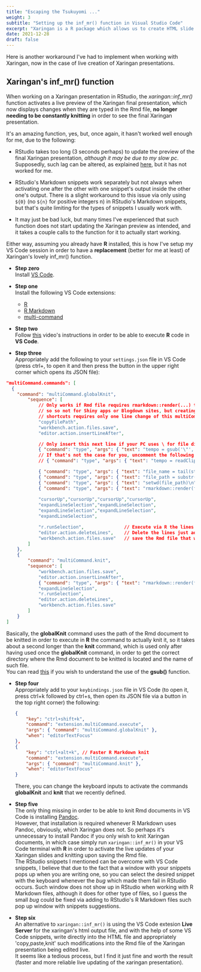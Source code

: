 ```yaml
---
title: "Escaping the Tsukuyomi ..."
weight: 3
subtitle: "Setting up the inf_mr() function in Visual Studio Code"
excerpt: "Xaringan is a R package which allows us to create HTML slide presentations using R Markdown and Remark.js ."
date: 2021-12-28
draft: false
---
```


Here is another workaround I've had to implement when working with Xaringan, now in the case of live creation of Xaringan presentations.

## Xaringan's inf_mr() function

When working on a Xaringan presentation in RStudio, the _xaringan::inf_mr()_ function activates a live preview of the Xaringan final presentation, which now displays changes when they are typed in the Rmd file, **no longer needing to be constantly knitting** in order to see the final Xaringan presentation.

It's an amazing function, yes, but, once again, it hasn't worked well enough for me, due to the following:

- RStudio takes too long (3 seconds perhaps) to update the preview of the final Xaringan presentation, _although it may be due to my slow pc_. Supposedly, such lag can be altered, as explained [here](https://yihui.org/en/2019/02/ultimate-inf-mr/), 
but it has not worked for me.

- RStudio's Markdown snippets work separately but not always when activating one after the other with one snippet's output inside the other one's output. There is a slight workaround to this issue via only using `${0}` (no `${n}` for positive integers n) in RStudio's Markdown snippets, but that's quite limiting for the types of snippets I usually work with.

- It may just be bad luck, but many times I've experienced that such function does not start updating the Xaringan preview as intended, and it takes a couple calls to the function for it to actually start working.

Either way, assuming you already have **R** installed, this is how I've setup my VS Code session in order to have a **replacement** (better for me at least) of Xaringan's lovely inf_mr() function.

- **Step zero** \
  Install [VS Code](https://code.visualstudio.com/download).

- **Step one**  
  Install the following VS Code extensions:
    - [R](https://marketplace.visualstudio.com/items?itemName=Ikuyadeu.r)
    - [R Markdown](https://marketplace.visualstudio.com/items?itemName=TianyiShi.rmarkdown) 
    - [multi-command](https://marketplace.visualstudio.com/items?itemName=ryuta46.multi-command)

- **Step two** \
  Follow [this](https://www.youtube.com/watch?v=EDJqHZx0JnQ&t=188s&ab_channel=NickEubank) video's instructions in order to be able to execute **R** code in **VS Code**.

- **Step three** \
  Appropriately add the following to your `settings.json` file in VS Code (press ctrl+, to open it and then press the button in the upper right corner which opens its JSON file):
```json
"multiCommand.commands": [
  {
    "command": "multiCommand.globalKnit",
        "sequence": [
            // Only works if Rmd file requires rmarkdown::render(...) to get knitted,
            // so so not for Shiny apps or Blogdown sites, but creating its VS Code 
            // shortcuts requires only one line change of this multiCommand.
            "copyFilePath",
            "workbench.action.files.save",
            "editor.action.insertLineAfter",

            // Only insert this next line if your PC uses \ for file directories, like Windows does
            { "command": "type", "args": { "text": "tempo = gsub('\"','', gsub('\\\\\\\\','\/',readClipboard()))\n" } },
            // If that's not the case for you, uncomment the following line:
            // { "command": "type", "args": { "text": "tempo = readClipboard()\n" } },

            { "command": "type", "args": { "text": "file_name = tail(strsplit(tempo,'/')[[1]],n=1)\n"} },
            { "command": "type", "args": { "text": "file_path = substr(tempo,1,nchar(tempo)-nchar(file_name))\n" } },
            { "command": "type", "args": { "text": "setwd(file_path)\n" } },
            { "command": "type", "args": { "text": "rmarkdown::render(file_name)" } }, 
            
            "cursorUp","cursorUp","cursorUp","cursorUp",
            "expandLineSelection","expandLineSelection",
            "expandLineSelection","expandLineSelection",
            "expandLineSelection",

            "r.runSelection",               // Execute via R the lines just selected
            "editor.action.deleteLines",    // Delete the lines just added in order to knit the document
            "workbench.action.files.save"   // save the Rmd file that was just knitted
        ]
    },
    {
        "command": "multiCommand.knit",
        "sequence": [
            "workbench.action.files.save",
            "editor.action.insertLineAfter",
            { "command": "type", "args": { "text": "rmarkdown::render(file_name)" } },
            "expandLineSelection", 
            "r.runSelection",
            "editor.action.deleteLines",
            "workbench.action.files.save"
        ]
    }
]
```
  Basically, the **globalKnit** command uses the path of the Rmd document to be knitted in order to execute in **R** the command to actually knit it, so it takes about a second longer than the **knit** command, which is used only after having used once the **globalKnit** command, in order to get the correct directory where the Rmd document to be knitted is located and the name of such file. \
  You can read [this](https://stackoverflow.com/questions/17605563/efficiently-convert-backslash-to-forward-slash-in-r) if you wish to understand the use of the **gsub()** function. 

  - **Step four** \
    Appropriately add to your `keybindings.json` file in VS Code (to open it, press ctrl+k followed by ctrl+s, then open its JSON file via a button in the top right corner) the following:
    ```json
    {
        "key": "ctrl+shift+k", 
        "command": "extension.multiCommand.execute",
        "args": { "command": "multiCommand.globalKnit" },
        "when": "editorTextFocus"
    },
    {
        "key": "ctrl+alt+k", // Faster R Markdown knit
        "command": "extension.multiCommand.execute",
        "args": { "command": "multiCommand.knit" },
        "when": "editorTextFocus"
    }
    ```
    There, you can change the keyboard inputs to activate the commands 
    **globalKnit** and **knit** that we recently defined.
  
- **Step five** \
  The only thing missing in order to be able to knit Rmd documents
  in VS Code is installing [Pandoc](https://pandoc.org/installing.html). \
  However, that installation is required whenever R Markdown uses Pandoc, obviously, which Xaringan does not. So perhaps it's unnecessary to install Pandoc if you only wish to knit Xaringan documents,
  in which case simply run `xaringan::inf_mr()` in your VS Code terminal with **R** in order to activate the live updates of your Xaringan slides and knitting upon saving the Rmd file. \
  The RStudio snippets I mentioned can be overcome with VS Code snippets,
  I believe that due to the fact that a window with your snippets pops up when you are writing one, so you can select the desired snippet with the keyboard whenever the _bug_ which made them fail in RStudio occurs. Such window does not show up in RStudio when working with R Markdown files, although it does for other type of files, so I guess the small _bug_ could be fixed via adding to RStudio's R Markdown files such pop up window with snippets suggestions.

- **Step six**<br>
  An alternative to `xaringan::inf_mr()` is using the VS Code extesion 
  **Live Server** for the xaringan's html output file, and with the help 
  of some VS Code snippets, write directly into the HTML file and appropriately 'copy,paste,knit' such modifications into the Rmd file
  of the Xaringan presentation being edited live.<br>
  It seems like a tedious process, but I find it just fine and worth
  the result (faster and more reliable live updating of the 
  xaringan presentation).